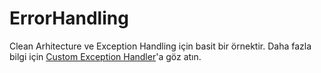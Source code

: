 # ErrorHandling
Clean Arhitecture ve Exception Handling için basit bir örnektir.
Daha fazla bilgi için [Custom Exception Handler](https://magnificentengineer.com/en-us/post/106/custom-exception-handler)'a göz atın.
